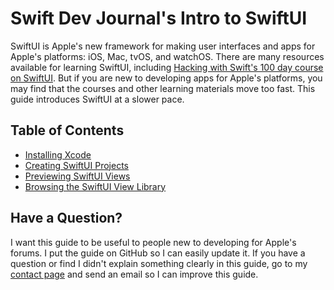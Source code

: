 # Swift Dev Journal's Intro to SwiftUI

SwiftUI is Apple's new framework for making user interfaces and apps for Apple's platforms: iOS, Mac, tvOS, and watchOS. There are many resources available for learning SwiftUI, including [Hacking with Swift's 100 day course on SwiftUI](https://www.hackingwithswift.com/100/swiftui). But if you are new to developing apps for Apple's platforms, you may find that the courses and other learning materials move too fast. This guide introduces SwiftUI at a slower pace.

## Table of Contents

* [Installing Xcode](Xcode)
* [Creating SwiftUI Projects](CreatingProjects)
* [Previewing SwiftUI Views](Previews)
* [Browsing the SwiftUI View Library](BrowsingViews)

## Have a Question?

I want this guide to be useful to people new to developing for Apple's forums. I put the guide on GitHub so I can easily update it. If you have a question or find I didn't explain something clearly in this guide, go to my [contact page](https://www.swiftdevjournal.com/contact/) and send an email so I can improve this guide.

